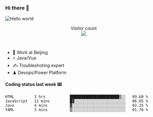### Hi there 👋

<img src="https://raw.githubusercontent.com/sagar-viradiya/sagar-viradiya/master/resources/banner.png" alt="Hello world">
<p align="center"> 
  Visitor count<br/>
  <img src="https://profile-counter.glitch.me/youszoe/count.svg" />
</p>
<br/>

- 🍻 Work at Beijing 
- ⚡  Java/Vue
- ✍️  Troubleshoting expert
- ♟  Devops/Power Platform 

#### Coding status last week ⌨️

<!--START_SECTION:waka-->
```text
HTML         3 hrs           ██████████████████████▒░░   89.60 % 
JavaScript   12 mins         █▓░░░░░░░░░░░░░░░░░░░░░░░   06.05 % 
Java         4 mins          ▓░░░░░░░░░░░░░░░░░░░░░░░░   02.25 % 
YAML         3 mins          ▒░░░░░░░░░░░░░░░░░░░░░░░░   01.76 % 
```
<!--END_SECTION:waka-->

<br/>
<center><img src="http://ghchart.rshah.org/409ba5/yousazoe" alt="" /></center>


